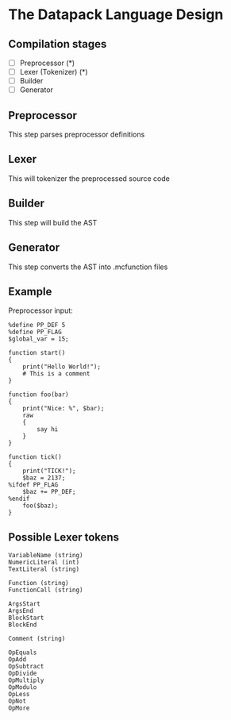 # The Datapack Language Design

## Compilation stages
- [ ] Preprocessor (*)
- [ ] Lexer (Tokenizer) (*)
- [ ] Builder
- [ ] Generator

## Preprocessor
This step parses preprocessor definitions

## Lexer
This will tokenizer the preprocessed source code

## Builder
This step will build the AST

## Generator
This step converts the AST into .mcfunction files

## Example
Preprocessor input:
```
%define PP_DEF 5
%define PP_FLAG
$global_var = 15;

function start()
{
	print("Hello World!");
	# This is a comment
}

function foo(bar)
{
	print("Nice: %", $bar);
	raw
	{
		say hi
	}
}

function tick()
{
	print("TICK!");
	$baz = 2137;
%ifdef PP_FLAG
	$baz += PP_DEF;
%endif
	foo($baz);
}
```

## Possible Lexer tokens

```
VariableName (string)
NumericLiteral (int)
TextLiteral (string)

Function (string)
FunctionCall (string)

ArgsStart
ArgsEnd
BlockStart
BlockEnd

Comment (string)

OpEquals
OpAdd
OpSubtract
OpDivide
OpMultiply
OpModulo
OpLess
OpNot
OpMore
```
